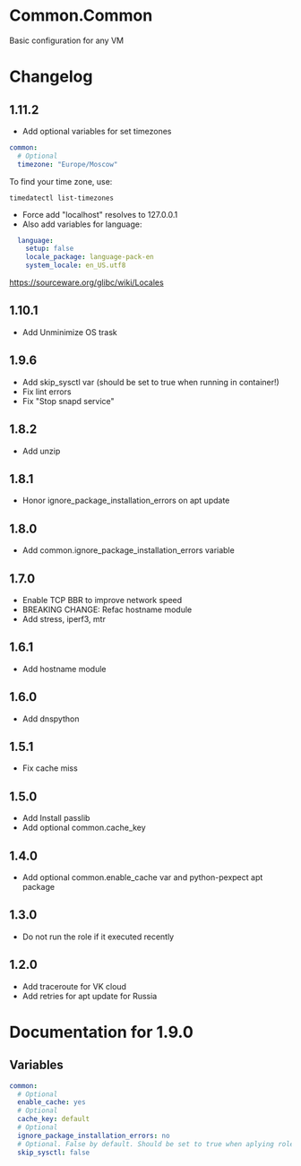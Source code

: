 # Common.Common

Basic configuration for any VM

# Changelog

## 1.11.2

- Add optional variables for set timezones
```yaml
common:
  # Optional
  timezone: "Europe/Moscow"
```
To find your time zone, use:
```
timedatectl list-timezones
```
- Force add "localhost" resolves to 127.0.0.1
- Also add variables for language:
```yaml
  language:
    setup: false
    locale_package: language-pack-en
    system_locale: en_US.utf8 
```
https://sourceware.org/glibc/wiki/Locales


## 1.10.1

- Add Unminimize OS trask

## 1.9.6

- Add skip_sysctl var (should be set to true when running in container!)
- Fix lint errors 
- Fix "Stop snapd service"

## 1.8.2

- Add unzip

## 1.8.1

- Honor ignore_package_installation_errors on apt update

## 1.8.0

- Add common.ignore_package_installation_errors variable

## 1.7.0

- Enable TCP BBR to improve network speed
- BREAKING CHANGE: Refac hostname module
- Add stress, iperf3, mtr

## 1.6.1

- Add hostname module

## 1.6.0

- Add dnspython

## 1.5.1

- Fix cache miss

## 1.5.0

- Add Install passlib
- Add optional common.cache_key

## 1.4.0

- Add optional common.enable_cache var and python-pexpect apt package

## 1.3.0

- Do not run the role if it executed recently

## 1.2.0

- Add traceroute for VK cloud
- Add retries for apt update for Russia

# Documentation for 1.9.0

## Variables

```yaml
common:
  # Optional
  enable_cache: yes
  # Optional
  cache_key: default
  # Optional
  ignore_package_installation_errors: no
  # Optional. False by default. Should be set to true when aplying role to container!
  skip_sysctl: false
```
